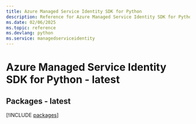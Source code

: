 ```yaml
---
title: Azure Managed Service Identity SDK for Python
description: Reference for Azure Managed Service Identity SDK for Python
ms.date: 02/06/2025
ms.topic: reference
ms.devlang: python
ms.service: managedserviceidentity
---
```

# Azure Managed Service Identity SDK for Python - latest
## Packages - latest
[!INCLUDE [packages](managed-service-identity-index.md)]